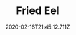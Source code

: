 ---
templateKey: blog-post
title: Fried Eel
type: cooking
energy: 75
health: 33
description: Greasy but flavorful., 
featuredpost: false
date: 2020-02-16T21:45:12.711Z
featuredimage: /img/Fried_Eel.png
sellPrice: 120
tags:
  - Eel
  - Oil
  - edible
---
